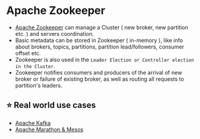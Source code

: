 
# Apache Zookeeper
- [Apache Zookeeper](https://zookeeper.apache.org/) can manage a Cluster ( new broker, new partition etc. ) and servers coordination.
- Basic metadata can be stored in Zookeeper ( in-memory ), like info about brokers, topics, partitions, partition lead/followers, consumer offset etc.
- Zookeeper is also used in the `Leader Election or Controller election in the Cluster`.
- Zookeeper notifies consumers and producers of the arrival of new broker or failure of existing broker, as well as routing all requests to partition's leaders.

## :star: Real world use cases
- [Apache Kafka](../4_MessageBrokers/Kafka.md)
- [Apache Marathon & Mesos](ApacheMarathon&Mesos.md)